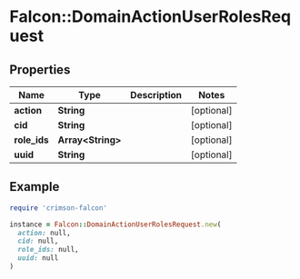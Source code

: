 # Falcon::DomainActionUserRolesRequest

## Properties

| Name | Type | Description | Notes |
| ---- | ---- | ----------- | ----- |
| **action** | **String** |  | [optional] |
| **cid** | **String** |  | [optional] |
| **role_ids** | **Array&lt;String&gt;** |  | [optional] |
| **uuid** | **String** |  | [optional] |

## Example

```ruby
require 'crimson-falcon'

instance = Falcon::DomainActionUserRolesRequest.new(
  action: null,
  cid: null,
  role_ids: null,
  uuid: null
)
```

